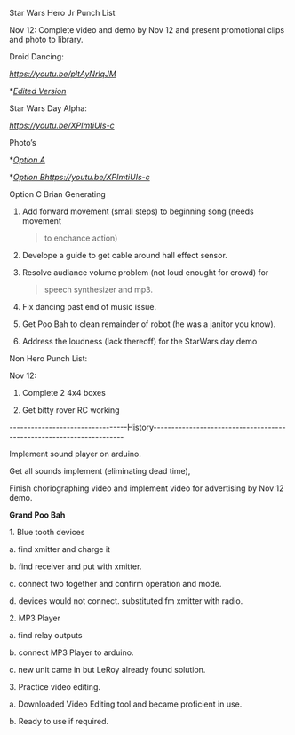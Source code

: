 Star Wars Hero Jr Punch List

Nov 12: Complete video and demo by Nov 12 and present promotional clips
and photo to library.

Droid Dancing:

*https://youtu.be/pltAyNrlqJM*

\*[*Edited
Version*](https://drive.google.com/open?id=0BySJuScrlj2ORUhiNTdxRnN5Vjg)

Star Wars Day Alpha:

*https://youtu.be/XPImtiUIs-c*

Photo’s

\*[*Option
A*](https://drive.google.com/open?id=0BySJuScrlj2OeGtDS0NMLVE4aFk)

\**[Option
B](https://drive.google.com/open?id=0BySJuScrlj2OZW4xLUlXaVVKWTQ)<https://youtu.be/XPImtiUIs-c>*

Option C Brian Generating

1.  Add forward movement (small steps) to beginning song (needs movement
    > to enchance action)

2.  Develope a guide to get cable around hall effect sensor.

3.  Resolve audiance volume problem (not loud enought for crowd) for
    > speech synthesizer and mp3.

4.  Fix dancing past end of music issue.

5.  Get Poo Bah to clean remainder of robot (he was a janitor you know).

6.  Address the loudness (lack thereoff) for the StarWars day demo

Non Hero Punch List:

Nov 12:

1.  Complete 2 4x4 boxes

2.  Get bitty rover RC working

---------------------------------History---------------------------------------------------------------------

Implement sound player on arduino.

Get all sounds implement (eliminating dead time),

Finish choriographing video and implement video for advertising by Nov
12 demo.

**Grand Poo Bah**

1\. Blue tooth devices

a\. find xmitter and charge it

b\. find receiver and put with xmitter.

c\. connect two together and confirm operation and mode.

d\. devices would not connect. substituted fm xmitter with radio.

2\. MP3 Player

a\. find relay outputs

b\. connect MP3 Player to arduino.

c\. new unit came in but LeRoy already found solution.

3\. Practice video editing.

a.  Downloaded Video Editing tool and became proficient in use.

b.  Ready to use if required.
